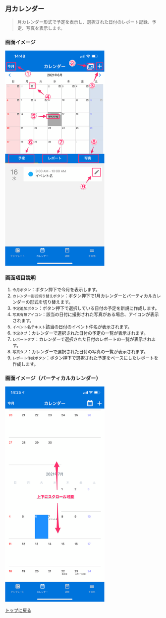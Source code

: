 ## 月カレンダー

> 月カレンダー形式で予定を表示し、選択された日付のレポート記録、予定、写真を表示します。

### 画面イメージ

<img src="./imgs/screens/monthly_calendar_screen.png" width="320px" />

### 画面項目説明

1. `今月ボタン`：ボタン押下で今月を表示します。
1. `カレンダー形式切り替えボタン`：ボタン押下で1月カレンダーとバーティカルカレンダーの形式を切り替えます。
1. `予定追加ボタン`：ボタン押下で選択している日付の予定を新規に作成します。
1. `写真有無アイコン`：該当の日付に撮影された写真がある場合、アイコンが表示されます。
1. `イベント名テキスト`該当の日付のイベント件名が表示されます。
1. `予定タブ`：カレンダーで選択された日付の予定の一覧が表示されます。
1. `レポートタブ`：カレンダーで選択された日付のレポートの一覧が表示されます。
1. `写真タブ`：カレンダーで選択された日付の写真の一覧が表示されます。
1. `レポート作成ボタン`：ボタン押下で選択された予定をベースにしたレポートを作成します。

### 画面イメージ（バーティカルカレンダー）

<img src="./imgs/screens/monthly_calendar_screen_vertical.png" width="320px" />

[トップに戻る](./index.md)